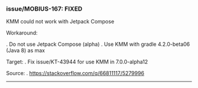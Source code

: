 ### issue/MOBIUS-167: FIXED

KMM could not work with Jetpack Compose

Workaround: 

 . Do not use Jetpack Compose (alpha)
 . Use KMM with gradle 4.2.0-beta06 (Java 8) as max

Target:
 . Fix issue/KT-43944 for use KMM in 7.0.0-alpha12

Source: 
 . https://stackoverflow.com/q/66811117/5279996
___